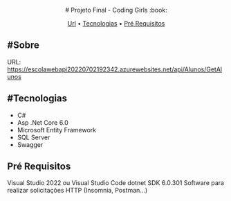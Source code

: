
<p align="center"># Projeto Final - Coding Girls :book:</p> 

<p align="center">
<a href="#sobre">Url</a> •
<a href="#sobre">Tecnologias</a> • 
<a href="#sobre">Pré Requisitos</a> 

</p>

## #Sobre

URL: https://escolawebapi20220702192342.azurewebsites.net/api/Alunos/GetAlunos

## #Tecnologias
- C#
- Asp .Net Core 6.0
- Microsoft Entity Framework 
- SQL Server
- Swagger


## Pré Requisitos

Visual Studio 2022 ou Visual Studio Code
dotnet SDK 6.0.301
Software para realizar solicitações HTTP (Insomnia, Postman...)
